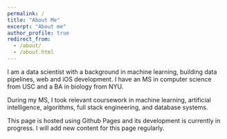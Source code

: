 ```yaml
---
permalink: /
title: "About Me"
excerpt: "About me"
author_profile: true
redirect_from: 
  - /about/
  - /about.html
---
```




I am a data scientist with a background in machine learning, building data pipelines, web and iOS development.  I have an MS in computer science from USC and a BA in biology from NYU.

During my MS, I took relevant coursework in machine learning, artificial intelligence, algorithms, full stack engineering, and database systems.

        
This page is hosted using Github Pages and its development is currently in progress.  I will add new content for this page regularly.